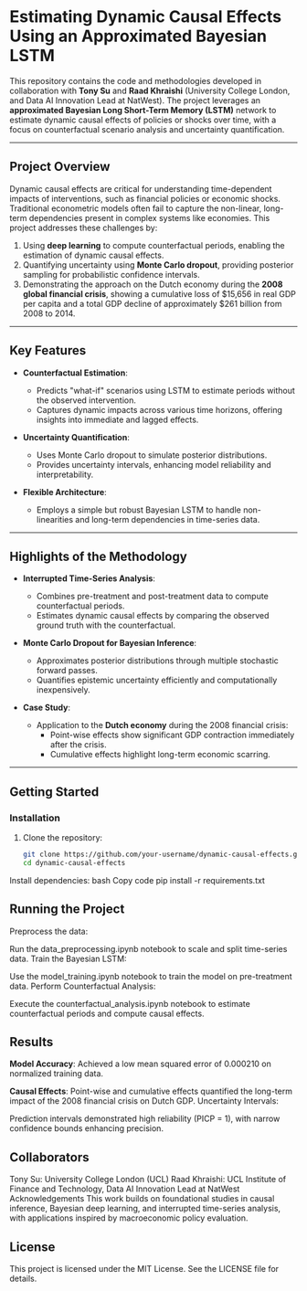 # Estimating Dynamic Causal Effects Using an Approximated Bayesian LSTM

This repository contains the code and methodologies developed in collaboration with **Tony Su** and **Raad Khraishi** (University College London, and Data AI Innovation Lead at NatWest). The project leverages an **approximated Bayesian Long Short-Term Memory (LSTM)** network to estimate dynamic causal effects of policies or shocks over time, with a focus on counterfactual scenario analysis and uncertainty quantification.

---

## **Project Overview**

Dynamic causal effects are critical for understanding time-dependent impacts of interventions, such as financial policies or economic shocks. Traditional econometric models often fail to capture the non-linear, long-term dependencies present in complex systems like economies. This project addresses these challenges by:

1. Using **deep learning** to compute counterfactual periods, enabling the estimation of dynamic causal effects.
2. Quantifying uncertainty using **Monte Carlo dropout**, providing posterior sampling for probabilistic confidence intervals.
3. Demonstrating the approach on the Dutch economy during the **2008 global financial crisis**, showing a cumulative loss of $15,656 in real GDP per capita and a total GDP decline of approximately $261 billion from 2008 to 2014.

---

## **Key Features**

- **Counterfactual Estimation**:
  - Predicts "what-if" scenarios using LSTM to estimate periods without the observed intervention.
  - Captures dynamic impacts across various time horizons, offering insights into immediate and lagged effects.

- **Uncertainty Quantification**:
  - Uses Monte Carlo dropout to simulate posterior distributions.
  - Provides uncertainty intervals, enhancing model reliability and interpretability.

- **Flexible Architecture**:
  - Employs a simple but robust Bayesian LSTM to handle non-linearities and long-term dependencies in time-series data.

---

## **Highlights of the Methodology**

- **Interrupted Time-Series Analysis**:
  - Combines pre-treatment and post-treatment data to compute counterfactual periods.
  - Estimates dynamic causal effects by comparing the observed ground truth with the counterfactual.

- **Monte Carlo Dropout for Bayesian Inference**:
  - Approximates posterior distributions through multiple stochastic forward passes.
  - Quantifies epistemic uncertainty efficiently and computationally inexpensively.

- **Case Study**: 
  - Application to the **Dutch economy** during the 2008 financial crisis:
    - Point-wise effects show significant GDP contraction immediately after the crisis.
    - Cumulative effects highlight long-term economic scarring.

---
## **Getting Started**

### **Installation**

1. Clone the repository:
   ```bash
   git clone https://github.com/your-username/dynamic-causal-effects.git
   cd dynamic-causal-effects
Install dependencies:
bash
Copy code
pip install -r requirements.txt

## **Running the Project**
Preprocess the data:

Run the data_preprocessing.ipynb notebook to scale and split time-series data.
Train the Bayesian LSTM:

Use the model_training.ipynb notebook to train the model on pre-treatment data.
Perform Counterfactual Analysis:

Execute the counterfactual_analysis.ipynb notebook to estimate counterfactual periods and compute causal effects.

## **Results**
**Model Accuracy**:
Achieved a low mean squared error of 0.000210 on normalized training data.

**Causal Effects**:
Point-wise and cumulative effects quantified the long-term impact of the 2008 financial crisis on Dutch GDP.
Uncertainty Intervals:

Prediction intervals demonstrated high reliability (PICP = 1), with narrow confidence bounds enhancing precision.

## **Collaborators**
Tony Su: University College London (UCL)
Raad Khraishi: UCL Institute of Finance and Technology, Data AI Innovation Lead at NatWest
Acknowledgements
This work builds on foundational studies in causal inference, Bayesian deep learning, and interrupted time-series analysis, with applications inspired by macroeconomic policy evaluation.

## **License**
This project is licensed under the MIT License. See the LICENSE file for details.
